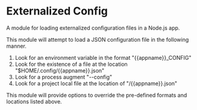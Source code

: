 # Externalized Config

A module for loading externalized configuration files in a Node.js app.

This module will attempt to load a JSON configuration file in the following manner.

1. Look for an environment variable in the format "{{appname}}_CONFIG"
2. Look for the existence of a file at the location "$HOME/.config/{{appname}}.json"
3. Look for a process augment "--config"
3. Look for a project local file at the location of "<project root>/{{appname}}.json"

This module will provide options to override the pre-defined formats and locations listed above.

